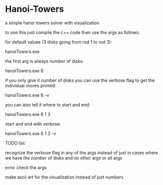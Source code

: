 # Hanoi-Towers
a simple hanoi towers solver with visualization

to use this just compile the c++ code then use the args as follows:

for default values (3 disks going from rod 1 to rod 3):

hanoiTowers.exe

the first arg is always number of disks:

hanoiTowers.exe 6

if you only give it number of disks you can use the verbose flag to get the individual moves printed:

hanoiTowers.exe 6 -v

you can also tell it where to start and end:

hanoiTowers.exe 6 1 3

start and end with verbose:

hanoiTowers.exe 6 1 3 -v



TODO list: 

recognize the verbose flag in any of the args instead of just in cases where we have the number of disks and no other args or all args

error check the args

make ascii art for the visualization instead of just numbers

